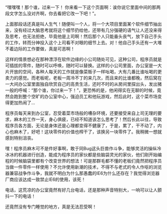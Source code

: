 “嘿嘿嘿！那个谁，过来一下！ 你来看一下这个页面啊：诶你说它里面中间的那两段文字怎么没对齐啊，你去看把它改一下吧！”。

上面那段话还真是叫人生气！随便叫一个人，将一个大项目里面某个软件细节抽出来，没有经过大脑思考就将这个细节扔给他，还带有几分强硬的语气让人还没来得及思考，也无法拒绝，毕竟他是上司啊！然后那个人只能垂头丧气，放下自己手头的工作，转而分神投入这个上司看不对眼的细节上去。对！他自己手头还有一大堆不着边际的工作要做，真是可恶啊！

这样的情景想必在那种漂浮在软件边缘的小公司随处可见，这种公司，程序员就是可插拔的零件，随时可以呼唤，随时可以替换。这样的小公司里面，办公室是一大片开放的空间，各种人每天的工作就是像菜贩子一样吆喝，大有几番比谁吆喝的更卖力的感觉。而老板呢，老板一周冷不丁的来几次，而且来的比谁都晚，然后窝在一大间办公室里面独自欣赏自己的高贵生活，还时不时的从房间里探出头，发出猪一般的呼喊：“那个谁，你过来一下！”，更恐怖的是，他闲得实在无聊的时候，竟然会跑到整个空旷的办公室中心，强迫员工和他玩游戏，然后此时，这个菜市场变得更加热闹了...

程序员每天来到办公室，忍受着菜市场般的嘈杂环境，还要接受来自上司无理的要求，麻木的工作一天，身心俱疲，已经不知道该怎么思考了！然后长此以往，导致程序员各方面，无论是身体还是心理都变得不健康了，于是，累了，干不动了，内心也麻木了，好吧！这块零件的价值也榨干了，该换另一块零件了。我稍微一想就感到特别沮丧。

嘿！程序员麻木可不是件好事啊，敢于同Bug这头巨兽作斗争，能够灵活的操纵冷冰冰的机器进行创造，能成为程序员的家伙都是些脑袋灵光的家伙，他们刚开始编程的时候脑袋里都有个改变世界的想法！可是那群毛都不懂的老板们竟然把程序员当做一件零件一样使用？不允许使用新潮的技术，不得不与老式的令人作呕的浏览器兼容战争作斗争，我就不明白为什么那愚蠢的IE6为什么还存在？我觉得浏览器厂商应该达成一致禁止IE6的使用，该死！

电话，这荒凉的办公室竟然有好几台电话，还是那种声音特别大，一响可以让人颤抖一下的电话！

还竟然没有专门睡觉的地方，真是无法忍受啊！